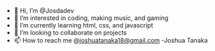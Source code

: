 - 👋 Hi, I’m @Josdadev
- 👀 I’m interested in coding, making music, and gaming
- 🌱 I’m currently learning html, css, and javascript
- 💞️ I’m looking to collaborate on projects
- 📫 How to reach me @joshuatanaka18@gmail.com
-Joshua Tanaka
<!---
Josdadev/Josdadev is a ✨ special ✨ repository because its `README.md` (this file) appears on your GitHub profile.
You can click the Preview link to take a look at your changes.
--->
